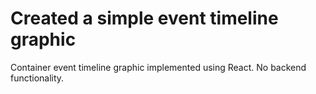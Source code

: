 # Created a simple event timeline graphic

Container event timeline graphic implemented using React. No backend functionality.
